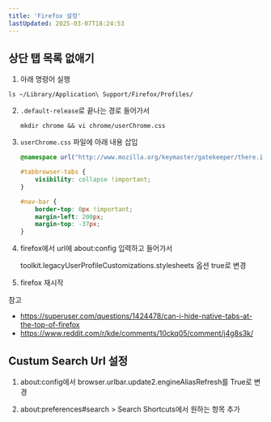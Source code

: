 ```yaml
---
title: 'Firefox 설정'
lastUpdated: 2025-03-07T18:24:53
---
```

## 상단 탭 목록 없애기

1. 아래 명령어 실행

```
ls ~/Library/Application\ Support/Firefox/Profiles/
```

2. `.default-release`로 끝나는 경로 들어가서

    ```
    mkdir chrome && vi chrome/userChrome.css 
    ```

3. `userChrome.css` 파일에 아래 내용 삽입

    ```css
    @namespace url("http://www.mozilla.org/keymaster/gatekeeper/there.is.only.xul");

    #tabbrowser-tabs {
        visibility: collapse !important;
    }

    #nav-bar {
        border-top: 0px !important;
        margin-left: 200px;
        margin-top: -37px;
    } 
    ```

4. firefox에서 url에 about:config 입력하고 들어가서

    toolkit.legacyUserProfileCustomizations.stylesheets 옵션 true로 변경

5. firefox 재시작

참고

- <https://superuser.com/questions/1424478/can-i-hide-native-tabs-at-the-top-of-firefox>
- <https://www.reddit.com/r/kde/comments/10ckq05/comment/j4g8s3k/>

## Custum Search Url 설정

1. about:config에서 browser.urlbar.update2.engineAliasRefresh를 True로 변경

2. about:preferences#search > Search Shortcuts에서 원하는 항목 추가
